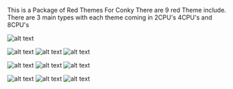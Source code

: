 This is a Package of Red Themes For Conky
There are 9 red Theme include.
There are 3 main types with each theme coming in 2CPU's 4CPU's and 8CPU's

![alt text](https://github.com/AshersPrograms/MX-CoreRed/blob/main/conkyrc2coreRed.png?raw=true)

![alt text](https://github.com/AshersPrograms/MX-CoreRed/blob/main/conkyrc2coreRed.png?raw=true)
![alt text](https://github.com/AshersPrograms/MX-CoreRed/blob/main/conkyrc2coreRed_Plus.png?raw=true)
![alt text](https://github.com/AshersPrograms/MX-CoreRed/blob/main/conkyrc2coreRed_ToDo.png?raw=true)

![alt text](https://github.com/AshersPrograms/MX-CoreRed/blob/main/conkyrc4coreRed.png?raw=true)
![alt text](https://github.com/AshersPrograms/MX-CoreRed/blob/main/conkyrc4coreRed_Plus.png?raw=true)
![alt text](https://github.com/AshersPrograms/MX-CoreRed/blob/main/conkyrc4coreRed_ToDo.png?raw=true)

![alt text](https://github.com/AshersPrograms/MX-CoreRed/blob/main/conkyrc8coreRed.png?raw=true)
![alt text](https://github.com/AshersPrograms/MX-CoreRed/blob/main/conkyrc8coreRed_Plus.png?raw=true)
![alt text](https://github.com/AshersPrograms/MX-CoreRed/blob/main/conkyrc8coreRed_ToDo.png?raw=true)


